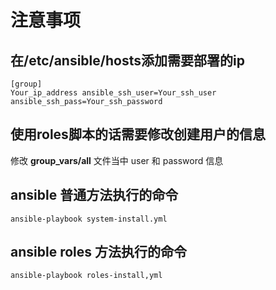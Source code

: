 # 注意事项

## 在/etc/ansible/hosts添加需要部署的ip

```
[group]
Your_ip_address ansible_ssh_user=Your_ssh_user ansible_ssh_pass=Your_ssh_password
```
## 使用roles脚本的话需要修改创建用户的信息
修改 **group_vars/all** 文件当中 user 和 password 信息

## ansible 普通方法执行的命令

`ansible-playbook system-install.yml`

## ansible roles 方法执行的命令
`ansible-playbook roles-install,yml`